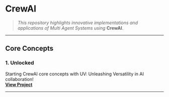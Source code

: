 # **CrewAI**
> _This repository highlights innovative implementations and applications of Multi Agent Systems using_ **CrewAI**.

---
## Core Concepts

<h3>1. Unlocked</h3>

Starting CrewAI core concepts with UV: Unleashing Versatility in AI collaboration!  
[**View Project**](https://github.com/EngineerAbdulQadir/CrewAI/tree/main/Gauge/01%20-%20Unlocked/uv-helloworld)

---